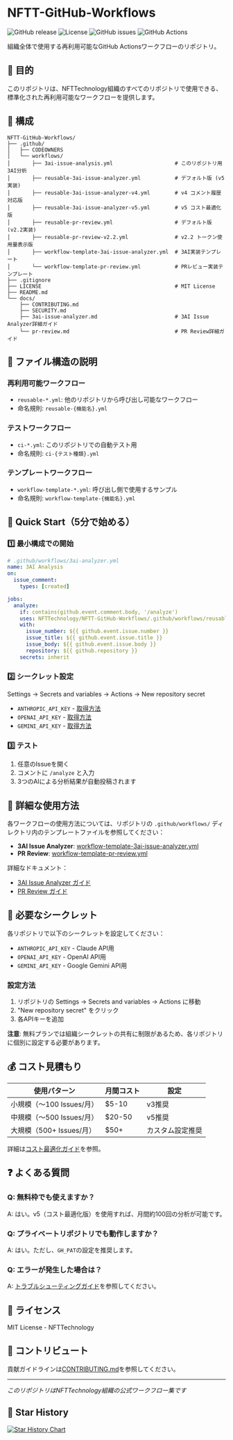 # NFTT-GitHub-Workflows

![GitHub release](https://img.shields.io/github/v/release/NFTTechnology/NFTT-GitHub-Workflows)
![License](https://img.shields.io/github/license/NFTTechnology/NFTT-GitHub-Workflows)
![GitHub issues](https://img.shields.io/github/issues/NFTTechnology/NFTT-GitHub-Workflows)
![GitHub Actions](https://img.shields.io/badge/GitHub%20Actions-2088FF?logo=github-actions&logoColor=white)

組織全体で使用する再利用可能なGitHub Actionsワークフローのリポジトリ。

## 🎯 目的

このリポジトリは、NFTTechnology組織のすべてのリポジトリで使用できる、標準化された再利用可能なワークフローを提供します。

## 📂 構成

```
NFTT-GitHub-Workflows/
├── .github/
│   ├── CODEOWNERS
│   └── workflows/
│       ├── 3ai-issue-analysis.yml                    # このリポジトリ用3AI分析
│       ├── reusable-3ai-issue-analyzer.yml           # デフォルト版 (v5実装)
│       ├── reusable-3ai-issue-analyzer-v4.yml        # v4 コメント履歴対応版
│       ├── reusable-3ai-issue-analyzer-v5.yml        # v5 コスト最適化版
│       ├── reusable-pr-review.yml                    # デフォルト版 (v2.2実装)
│       ├── reusable-pr-review-v2.2.yml               # v2.2 トークン使用量表示版
│       ├── workflow-template-3ai-issue-analyzer.yml  # 3AI実装テンプレート
│       └── workflow-template-pr-review.yml           # PRレビュー実装テンプレート
├── .gitignore
├── LICENSE                                           # MIT License
├── README.md
└── docs/
    ├── CONTRIBUTING.md
    ├── SECURITY.md
    ├── 3ai-issue-analyzer.md                         # 3AI Issue Analyzer詳細ガイド
    └── pr-review.md                                  # PR Review詳細ガイド
```

## 📁 ファイル構造の説明

### 再利用可能ワークフロー
- `reusable-*.yml`: 他のリポジトリから呼び出し可能なワークフロー
- 命名規則: `reusable-{機能名}.yml`

### テストワークフロー  
- `ci-*.yml`: このリポジトリでの自動テスト用
- 命名規則: `ci-{テスト種類}.yml`

### テンプレートワークフロー
- `workflow-template-*.yml`: 呼び出し側で使用するサンプル
- 命名規則: `workflow-template-{機能名}.yml`

## 🚀 Quick Start（5分で始める）

### 1️⃣ 最小構成での開始

```yaml
# .github/workflows/3ai-analyzer.yml
name: 3AI Analysis
on:
  issue_comment:
    types: [created]

jobs:
  analyze:
    if: contains(github.event.comment.body, '/analyze')
    uses: NFTTechnology/NFTT-GitHub-Workflows/.github/workflows/reusable-3ai-issue-analyzer.yml@main
    with:
      issue_number: ${{ github.event.issue.number }}
      issue_title: ${{ github.event.issue.title }}
      issue_body: ${{ github.event.issue.body }}
      repository: ${{ github.repository }}
    secrets: inherit
```

### 2️⃣ シークレット設定

Settings → Secrets and variables → Actions → New repository secret

- `ANTHROPIC_API_KEY` - [取得方法](https://console.anthropic.com/)
- `OPENAI_API_KEY` - [取得方法](https://platform.openai.com/api-keys)
- `GEMINI_API_KEY` - [取得方法](https://makersuite.google.com/app/apikey)

### 3️⃣ テスト

1. 任意のIssueを開く
2. コメントに `/analyze` と入力
3. 3つのAIによる分析結果が自動投稿されます

## 📖 詳細な使用方法

各ワークフローの使用方法については、リポジトリの `.github/workflows/` ディレクトリ内のテンプレートファイルを参照してください：

- **3AI Issue Analyzer**: [workflow-template-3ai-issue-analyzer.yml](.github/workflows/workflow-template-3ai-issue-analyzer.yml)
- **PR Review**: [workflow-template-pr-review.yml](.github/workflows/workflow-template-pr-review.yml)

詳細なドキュメント：
- [3AI Issue Analyzer ガイド](docs/3ai-issue-analyzer.md)
- [PR Review ガイド](docs/pr-review.md)

## 🔐 必要なシークレット

各リポジトリで以下のシークレットを設定してください：

- `ANTHROPIC_API_KEY` - Claude API用
- `OPENAI_API_KEY` - OpenAI API用
- `GEMINI_API_KEY` - Google Gemini API用

### 設定方法

1. リポジトリの Settings → Secrets and variables → Actions に移動
2. "New repository secret" をクリック
3. 各APIキーを追加

**注意**: 無料プランでは組織シークレットの共有に制限があるため、各リポジトリに個別に設定する必要があります。

## 💰 コスト見積もり

| 使用パターン | 月間コスト | 設定 |
|------------|-----------|------|
| 小規模（〜100 Issues/月） | $5-10 | v3推奨 |
| 中規模（〜500 Issues/月） | $20-50 | v5推奨 |
| 大規模（500+ Issues/月） | $50+ | カスタム設定推奨 |

詳細は[コスト最適化ガイド](docs/COST_OPTIMIZATION.md)を参照。

## ❓ よくある質問

### Q: 無料枠でも使えますか？
A: はい。v5（コスト最適化版）を使用すれば、月間約100回の分析が可能です。

### Q: プライベートリポジトリでも動作しますか？
A: はい。ただし、`GH_PAT`の設定を推奨します。

### Q: エラーが発生した場合は？
A: [トラブルシューティングガイド](docs/TROUBLESHOOTING.md)を参照してください。

## 📝 ライセンス

MIT License - NFTTechnology

## 🤝 コントリビュート

貢献ガイドラインは[CONTRIBUTING.md](docs/CONTRIBUTING.md)を参照してください。

---

*このリポジトリはNFTTechnology組織の公式ワークフロー集です*

## 🌟 Star History

[![Star History Chart](https://api.star-history.com/svg?repos=NFTTechnology/NFTT-GitHub-Workflows&type=Date)](https://star-history.com/#NFTTechnology/NFTT-GitHub-Workflows&Date)